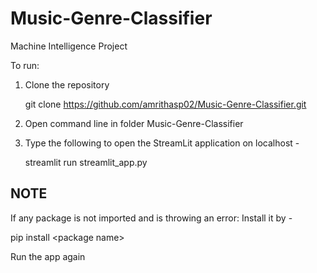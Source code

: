 # Music-Genre-Classifier
Machine Intelligence Project

To run:

1. Clone the repository

   git clone https://github.com/amrithasp02/Music-Genre-Classifier.git
  
2. Open command line in folder Music-Genre-Classifier
 
3. Type the following to open the StreamLit application on localhost -

    streamlit run streamlit_app.py
  
NOTE
---
If any package is not imported and is throwing an error:
Install it by -

  pip install \<package name\>
  
Run the app again
